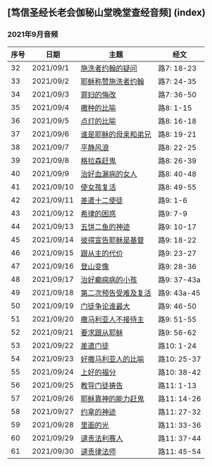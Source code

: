 ## [笃信圣经长老会伽秘山堂晚堂查经音频] (index)

### 2021年9月音频

|序号|日期|主题|经文|
|---|----|---|---|
|32|2021/09/1|[施洗者约翰的疑问](https://carmelbible.sgp1.digitaloceanspaces.com/202109/Luke32.mp3)|路7: 18-23|
|33|2021/09/2|[耶稣称赞施洗者约翰](https://carmelbible.sgp1.digitaloceanspaces.com/202109/Luke33.mp3)|路7: 24-35|
|34|2021/09/3|[罪妇的悔改](https://carmelbible.sgp1.digitaloceanspaces.com/202109/Luke34.mp3)|路7: 36-50|
|35|2021/09/4|[撒种的比喻](https://carmelbible.sgp1.digitaloceanspaces.com/202109/Luke35.mp3)|路8: 1-15|
|36|2021/09/5|[点灯的比喻](https://carmelbible.sgp1.digitaloceanspaces.com/202109/Luke36.mp3)|路8: 16-18|
|37|2021/09/6|[谁是耶稣的母亲和弟兄](https://carmelbible.sgp1.digitaloceanspaces.com/202109/Luke37.mp3)|路8: 19-21|
|38|2021/09/7|[平静风浪](https://carmelbible.sgp1.digitaloceanspaces.com/202109/Luke38.mp3)|路8: 22-25|
|39|2021/09/8|[格拉森赶鬼](https://carmelbible.sgp1.digitaloceanspaces.com/202109/Luke39.mp3)|路8: 26-39|
|40|2021/09/9|[治好血漏病的女人](https://carmelbible.sgp1.digitaloceanspaces.com/202109/Luke40.mp3)|路8: 40-48|
|41|2021/09/10|[使女孩复活](https://carmelbible.sgp1.digitaloceanspaces.com/202109/Luke41.mp3)|路8: 49-55|
|42|2021/09/11|[差遣十二使徒](https://carmelbible.sgp1.digitaloceanspaces.com/202109/Luke42.mp3)|路9: 1-6|
|43|2021/09/12|[希律的困惑](https://carmelbible.sgp1.digitaloceanspaces.com/202109/Luke43.mp3)|路9: 7-9|
|44|2021/09/13|[五饼二鱼的神迹](https://carmelbible.sgp1.digitaloceanspaces.com/202109/Luke44.mp3)|路9: 10-17|
|45|2021/09/14|[彼得宣告耶稣是基督](https://carmelbible.sgp1.digitaloceanspaces.com/202109/Luke45.mp3)|路9: 18-22|
|46|2021/09/15|[跟从主的代价](https://carmelbible.sgp1.digitaloceanspaces.com/202109/Luke46.mp3)|路9: 23-27|
|47|2021/09/16|[登山变像](https://carmelbible.sgp1.digitaloceanspaces.com/202109/Luke47.mp3)|路9: 28-36|
|48|2021/09/17|[治好癫痫病的小孩](https://carmelbible.sgp1.digitaloceanspaces.com/202109/Luke48.mp3)|路9: 37-43a|
|49|2021/09/18|[第二次预告受难及复活](https://carmelbible.sgp1.digitaloceanspaces.com/202109/Luke49.mp3)|路9: 43a-45|
|50|2021/09/19|[门徒争论谁最大](https://carmelbible.sgp1.digitaloceanspaces.com/202109/Luke50.mp3)|路9: 46-50|
|51|2021/09/20|[撒马利亚人不接待主](https://carmelbible.sgp1.digitaloceanspaces.com/202109/Luke51.mp3)|路9: 51-55|
|52|2021/09/21|[要求跟从耶稣](https://carmelbible.sgp1.digitaloceanspaces.com/202109/Luke52.mp3)|路9: 56-62|
|53|2021/09/22|[差遣门徒](https://carmelbible.sgp1.digitaloceanspaces.com/202109/Luke53.mp3)|路10: 1-24|
|54|2021/09/23|[好撒马利亚人的比喻](https://carmelbible.sgp1.digitaloceanspaces.com/202109/Luke54.mp3)|路10: 25-37|
|55|2021/09/24|[上好的福分](https://carmelbible.sgp1.digitaloceanspaces.com/202109/Luke55.mp3)|路10: 38-42|
|56|2021/09/25|[教导门徒祷告](https://carmelbible.sgp1.digitaloceanspaces.com/202109/Luke56.mp3)|路11: 1-13|
|57|2021/09/26|[耶稣靠神的能力赶鬼](https://carmelbible.sgp1.digitaloceanspaces.com/202109/Luke57.mp3)|路11: 14-26|
|58|2021/09/27|[约拿的神迹](https://carmelbible.sgp1.digitaloceanspaces.com/202109/Luke58.mp3)|路11: 27-32|
|59|2021/09/28|[里面的光](https://carmelbible.sgp1.digitaloceanspaces.com/202109/Luke59.mp3)|路11: 33-36|
|60|2021/09/29|[谴责法利赛人](https://carmelbible.sgp1.digitaloceanspaces.com/202109/Luke60.mp3)|路11: 37-44|
|61|2021/09/30|[谴责律法师](https://carmelbible.sgp1.digitaloceanspaces.com/202109/Luke61.mp3)|路11: 45-54|

